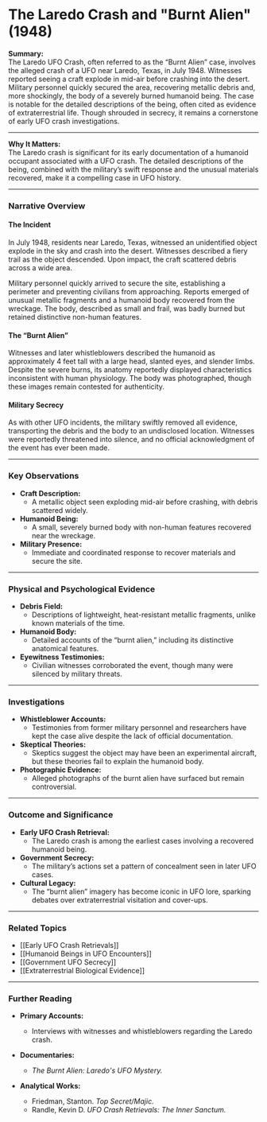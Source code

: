 # The Laredo Crash and "Burnt Alien" (1948)

**Summary:**  
The Laredo UFO Crash, often referred to as the “Burnt Alien” case, involves the alleged crash of a UFO near Laredo, Texas, in July 1948. Witnesses reported seeing a craft explode in mid-air before crashing into the desert. Military personnel quickly secured the area, recovering metallic debris and, more shockingly, the body of a severely burned humanoid being. The case is notable for the detailed descriptions of the being, often cited as evidence of extraterrestrial life. Though shrouded in secrecy, it remains a cornerstone of early UFO crash investigations.

---

**Why It Matters:**  
The Laredo crash is significant for its early documentation of a humanoid occupant associated with a UFO crash. The detailed descriptions of the being, combined with the military’s swift response and the unusual materials recovered, make it a compelling case in UFO history.

---

### **Narrative Overview**

#### **The Incident**

In July 1948, residents near Laredo, Texas, witnessed an unidentified object explode in the sky and crash into the desert. Witnesses described a fiery trail as the object descended. Upon impact, the craft scattered debris across a wide area.

Military personnel quickly arrived to secure the site, establishing a perimeter and preventing civilians from approaching. Reports emerged of unusual metallic fragments and a humanoid body recovered from the wreckage. The body, described as small and frail, was badly burned but retained distinctive non-human features.

#### **The “Burnt Alien”**

Witnesses and later whistleblowers described the humanoid as approximately 4 feet tall with a large head, slanted eyes, and slender limbs. Despite the severe burns, its anatomy reportedly displayed characteristics inconsistent with human physiology. The body was photographed, though these images remain contested for authenticity.

#### **Military Secrecy**

As with other UFO incidents, the military swiftly removed all evidence, transporting the debris and the body to an undisclosed location. Witnesses were reportedly threatened into silence, and no official acknowledgment of the event has ever been made.

---

### **Key Observations**

- **Craft Description:**
    - A metallic object seen exploding mid-air before crashing, with debris scattered widely.
- **Humanoid Being:**
    - A small, severely burned body with non-human features recovered near the wreckage.
- **Military Presence:**
    - Immediate and coordinated response to recover materials and secure the site.

---

### **Physical and Psychological Evidence**

- **Debris Field:**
    - Descriptions of lightweight, heat-resistant metallic fragments, unlike known materials of the time.
- **Humanoid Body:**
    - Detailed accounts of the “burnt alien,” including its distinctive anatomical features.
- **Eyewitness Testimonies:**
    - Civilian witnesses corroborated the event, though many were silenced by military threats.

---

### **Investigations**

- **Whistleblower Accounts:**
    - Testimonies from former military personnel and researchers have kept the case alive despite the lack of official documentation.
- **Skeptical Theories:**
    - Skeptics suggest the object may have been an experimental aircraft, but these theories fail to explain the humanoid body.
- **Photographic Evidence:**
    - Alleged photographs of the burnt alien have surfaced but remain controversial.

---

### **Outcome and Significance**

- **Early UFO Crash Retrieval:**
    - The Laredo crash is among the earliest cases involving a recovered humanoid being.
- **Government Secrecy:**
    - The military’s actions set a pattern of concealment seen in later UFO cases.
- **Cultural Legacy:**
    - The “burnt alien” imagery has become iconic in UFO lore, sparking debates over extraterrestrial visitation and cover-ups.

---

### **Related Topics**

- [[Early UFO Crash Retrievals]]
- [[Humanoid Beings in UFO Encounters]]
- [[Government UFO Secrecy]]
- [[Extraterrestrial Biological Evidence]]

---

### **Further Reading**

- **Primary Accounts:**
    
    - Interviews with witnesses and whistleblowers regarding the Laredo crash.
- **Documentaries:**
    
    - _The Burnt Alien: Laredo's UFO Mystery._
- **Analytical Works:**
    
    - Friedman, Stanton. _Top Secret/Majic._
    - Randle, Kevin D. _UFO Crash Retrievals: The Inner Sanctum._

